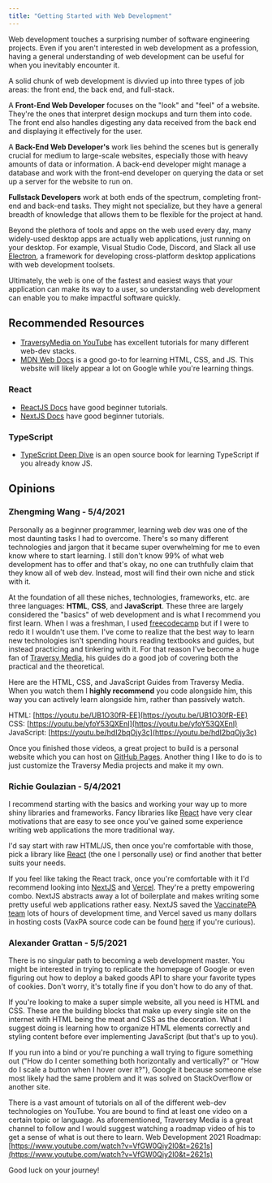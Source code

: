 ```yaml
---
title: "Getting Started with Web Development"
---
```


Web development touches a surprising number of software engineering projects. Even if you aren't interested in web development as a profession, having a general understanding of web development can be useful for when you inevitably encounter it.

A solid chunk of web development is divvied up into three types of job areas: the front end, the back end, and full-stack.

A **Front-End Web Developer** focuses on the "look" and "feel" of a website. They're the ones that interpret design mockups and turn them into code. The front end also handles digesting any data received from the back end and displaying it effectively for the user.

A **Back-End Web Developer's** work lies behind the scenes but is generally crucial for medium to large-scale websites, especially those with heavy amounts of data or information. A back-end developer might manage a database and work with the front-end developer on querying the data or set up a server for the website to run on.

**Fullstack Developers** work at both ends of the spectrum, completing front-end and back-end tasks. They might not specialize, but they have a general breadth of knowledge that allows them to be flexible for the project at hand.

Beyond the plethora of tools and apps on the web used every day, many widely-used desktop apps are actually web applications, just running on your desktop. For example, Visual Studio Code, Discord, and Slack all use [Electron](https://www.electronjs.org/), a framework for developing cross-platform desktop applications with web development toolsets.

Ultimately, the web is one of the fastest and easiest ways that your application can make its way to a user, so understanding web development can enable you to make impactful software quickly.

## Recommended Resources
* [TraversyMedia on YouTube](https://www.youtube.com/c/TraversyMedia) has excellent tutorials for many different web-dev stacks.
* [MDN Web Docs](https://developer.mozilla.org/en-US/docs/Learn) is a good go-to for learning HTML, CSS, and JS. This website will likely appear a lot on Google while you're learning things.

### React
* [ReactJS Docs](https://reactjs.org/tutorial/tutorial.html) have good beginner tutorials.
* [NextJS Docs](https://nextjs.org/learn/basics/create-nextjs-app) have good beginner tutorials.

### TypeScript
* [TypeScript Deep Dive](https://basarat.gitbook.io/typescript/) is an open source book for learning TypeScript if you already know JS.

## Opinions
### Zhengming Wang - 5/4/2021
Personally as a beginner programmer, learning web dev was one of the most daunting tasks I had to overcome. There's so many different technologies and jargon that it became super overwhelming for me to even know where to start learning. I still don't know 99% of what web development has to offer and that's okay, no one can truthfully claim that they know all of web dev. Instead, most will find their own niche and stick with it. 

At the foundation of all these niches, technologies, frameworks, etc. are three languages: **HTML**, **CSS**, and **JavaScript**. These three are largely considered the "basics" of web development and is what I recommend you first learn. When I was a freshman, I used [freecodecamp](https://www.freecodecamp.org/) but if I were to redo it I wouldn't use them. I've come to realize that the best way to learn new technologies isn't spending hours reading textbooks and guides, but instead practicing and tinkering with it. For that reason I've become a huge fan of [Traversy Media](https://www.youtube.com/user/TechGuyWeb), his guides do a good job of covering both the practical and the theoretical.  

Here are the HTML, CSS, and JavaScript Guides from Traversy Media. When you watch them I **highly recommend** you code alongside him, this way you can actively learn alongside him, rather than passively watch.

HTML: [https://youtu.be/UB1O30fR-EE](https://youtu.be/UB1O30fR-EE)
CSS: [https://youtu.be/yfoY53QXEnI](https://youtu.be/yfoY53QXEnI)
JavaScript: [https://youtu.be/hdI2bqOjy3c](https://youtu.be/hdI2bqOjy3c)

Once you finished those videos, a great project to build is a personal website which you can host on [GitHub Pages](https://pages.github.com/). Another thing I like to do is to just customize the Traversy Media projects and make it my own.  

### Richie Goulazian - 5/4/2021
I recommend starting with the basics and working your way up to more shiny libraries and frameworks. Fancy libraries like [React](https://reactjs.org/) have very clear motivations that are easy to see once you've gained some experience writing web applications the more traditional way. 

I'd say start with raw HTML/JS, then once you're comfortable with those, pick a library like [React](https://reactjs.org/) (the one I personally use) or find another that better suits your needs.

If you feel like taking the React track, once you're comfortable with it I'd recommend looking into [NextJS](https://nextjs.org/) and [Vercel](https://vercel.com/). They're a pretty empowering combo. NextJS abstracts away a lot of boilerplate and makes writing some pretty useful web applications rather easy. NextJS saved the [VaccinatePA team](https://www.cs.pitt.edu/news/2021-cs-students-create-vaccinatepa-org) lots of hours of development time, and Vercel saved us many dollars in hosting costs (VaxPA source code can be found [here](https://github.com/VaccinatePA/Vaccinate-PA) if you're curious).

### Alexander Grattan - 5/5/2021
There is no singular path to becoming a web development master. You might be interested in trying to replicate the homepage of Google or even figuring out how to deploy a baked goods API to share your favorite types of cookies. Don't worry, it's totally fine if you don't how to do any of that.

If you're looking to make a super simple website, all you need is HTML and CSS. These are the building blocks that make up every single site on the internet with HTML being the meat and CSS as the decoration. What I suggest doing is learning how to organize HTML elements correctly and styling content before ever implementing JavaScript (but that's up to you).

If you run into a bind or you're punching a wall trying to figure something out ("How do I center something both horizontally and vertically?" or "How do I scale a button when I hover over it?"), Google it because someone else most likely had the same problem and it was solved on StackOverflow or another site.

There is a vast amount of tutorials on all of the different web-dev technologies on YouTube. You are bound to find at least one video on a certain topic or language.
As aforementioned, Traversey Media is a great channel to follow and I would suggest watching a roadmap video of his to get a sense of what is out there to learn.
Web Development 2021 Roadmap: [https://www.youtube.com/watch?v=VfGW0Qiy2I0&t=2621s](https://www.youtube.com/watch?v=VfGW0Qiy2I0&t=2621s)

Good luck on your journey!
